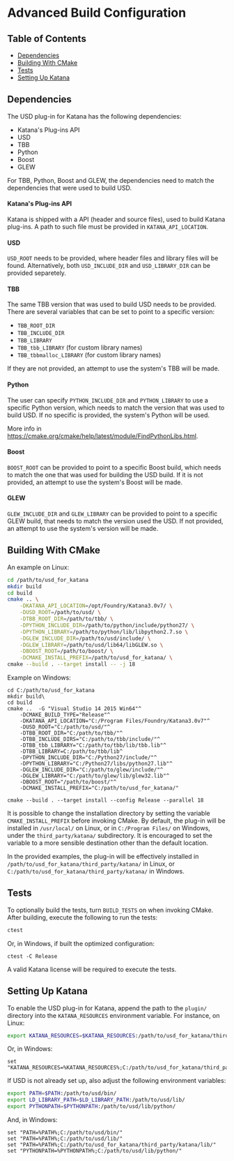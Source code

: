 Advanced Build Configuration
============================

## Table of Contents
- [Dependencies](#dependencies)
- [Building With CMake](#building-with-cmake)
- [Tests](#tests)
- [Setting Up Katana](#setting-up-katana)

## Dependencies

The USD plug-in for Katana has the following dependencies:
- Katana's Plug-ins API
- USD
- TBB
- Python
- Boost
- GLEW

For TBB, Python, Boost and GLEW, the dependencies need to match the
dependencies that were used to build USD.

#### Katana's Plug-ins API

Katana is shipped with a API (header and source files), used to build Katana
plug-ins. A path to such file must be provided in `KATANA_API_LOCATION`.

#### USD

`USD_ROOT` needs to be provided, where header files and library files will be
found. Alternatively, both `USD_INCLUDE_DIR` and `USD_LIBRARY_DIR` can be
provided separetely.

#### TBB

The same TBB version that was used to build USD needs to be provided. There are
several variables that can be set to point to a specific version:
- `TBB_ROOT_DIR`
- `TBB_INCLUDE_DIR`
- `TBB_LIBRARY`
- `TBB_tbb_LIBRARY` (for custom library names)
- `TBB_tbbmalloc_LIBRARY` (for custom library names)

If they are not provided, an attempt to use the system's TBB will be made.

#### Python

The user can specify `PYTHON_INCLUDE_DIR` and `PYTHON_LIBRARY` to use a
specific Python version, which needs to match the version that was used to
build USD. If no specific is provided, the system's Python will be used.

More info in https://cmake.org/cmake/help/latest/module/FindPythonLibs.html.

#### Boost

`BOOST_ROOT` can be provided to point to a specific Boost build, which needs to
match the one that was used for building the USD build. If it is not provided,
an attempt to use the system's Boost will be made.

#### GLEW
`GLEW_INCLUDE_DIR` and `GLEW_LIBRARY` can be provided to point to a specific
GLEW build, that needs to match the version used the USD. If not provided,
an attempt to use the system's version will be made.

## Building With CMake

An example on Linux:

```bash
cd /path/to/usd_for_katana
mkdir build
cd build
cmake .. \
    -DKATANA_API_LOCATION=/opt/Foundry/Katana3.0v7/ \
    -DUSD_ROOT=/path/to/usd/ \
    -DTBB_ROOT_DIR=/path/to/tbb/ \
    -DPYTHON_INCLUDE_DIR=/path/to/python/include/python27/ \
    -DPYTHON_LIBRARY=/path/to/python/lib/libpython2.7.so \
    -DGLEW_INCLUDE_DIR=/path/to/usd/include/ \
    -DGLEW_LIBRARY=/path/to/usd/lib64/libGLEW.so \
    -DBOOST_ROOT=/path/to/boost/ \
    -DCMAKE_INSTALL_PREFIX=/path/to/usd_for_katana/ \
cmake --build . --target install -- -j 18
```

Example on Windows:

```cmd.exe
cd C:/path/to/usd_for_katana
mkdir build\    
cd build
cmake ..  -G "Visual Studio 14 2015 Win64"^
    -DCMAKE_BUILD_TYPE="Release"^
    -DKATANA_API_LOCATION="C:/Program Files/Foundry/Katana3.0v7"^
    -DUSD_ROOT="C:/path/to/usd/"^
    -DTBB_ROOT_DIR="C:/path/to/tbb/"^
    -DTBB_INCLUDE_DIRS="C:/path/to/tbb/include/"^
    -DTBB_tbb_LIBRARY="C:/path/to/tbb/lib/tbb.lib"^
    -DTBB_LIBRARY=C:/path/to/tbb/lib^
    -DPYTHON_INCLUDE_DIR="C:/Python27/include/"^
    -DPYTHON_LIBRARY="C:/Python27/libs/python27.lib"^
    -DGLEW_INCLUDE_DIR="C:/path/to/glew/include/"^
    -DGLEW_LIBRARY="C:/path/to/glew/lib/glew32.lib"^
    -DBOOST_ROOT="/path/to/boost/"^
    -DCMAKE_INSTALL_PREFIX="C:/path/to/usd_for_katana/"

cmake --build . --target install --config Release --parallel 18
```

It is possible to change the installation directory by setting the variable
`CMAKE_INSTALL_PREFIX` before invoking CMake. By default, the plug-in will be
installed in `/usr/local/` on Linux, or in `C:/Program Files/` on Windows,
under the `third_party/katana/` subdirectory. It is encouraged to set the
variable to a more sensible destination other than the default location.

In the provided examples, the plug-in will be effectively installed in
`/path/to/usd_for_katana/third_party/katana/` in Linux, or
`C:/path/to/usd_for_katana/third_party/katana/` in Windows.

## Tests

To optionally build the tests, turn `BUILD_TESTS` on when invoking CMake. After
building, execute the following to run the tests:

```bash
ctest
```

Or, in Windows, if built the optimized configuration:

```cmd.exe
ctest -C Release
```

A valid Katana license will be required to execute the tests.

## Setting Up Katana

To enable the USD plug-in for Katana, append the path to the `plugin/`
directory into the `KATANA_RESOURCES` environment variable. For instance, on
Linux:

```bash
export KATANA_RESOURCES=$KATANA_RESOURCES:/path/to/usd_for_katana/third_party/katana/plugin/
```

Or, in Windows:

```cmd.exe
set "KATANA_RESOURCES=%KATANA_RESOURCES%;C:/path/to/usd_for_katana/third_party/katana/plugin/"
```

If USD is not already set up, also adjust the following environment variables:

```bash
export PATH=$PATH:/path/to/usd/bin/
export LD_LIBRARY_PATH=$LD_LIBRARY_PATH:/path/to/usd/lib/
export PYTHONPATH=$PYTHONPATH:/path/to/usd/lib/python/
```

And, in Windows:

```cmd.exe
set "PATH=%PATH%;C:/path/to/usd/bin/"
set "PATH=%PATH%;C:/path/to/usd/lib/"
set "PATH=%PATH%;C:/path/to/usd_for_katana/third_party/katana/lib/"
set "PYTHONPATH=%PYTHONPATH%;C:/path/to/usd/lib/python/"
```
